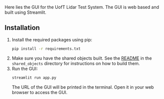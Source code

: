 Here lies the GUI for the UofT Lidar Test System. The GUI is web based and built using Streamlit.

## Installation
1. Install the required packages using pip:
   ```bash
   pip install -r requirements.txt
   ```
2. Make sure you have the shared objects built. See the [README](../shared_objects/README.md) in the `shared_objects` directory for instructions on how to build them.
3. Run the GUI:
   ```bash
   streamlit run app.py
   ```
   The URL of the GUI will be printed in the terminal. Open it in your web browser to access the GUI.
